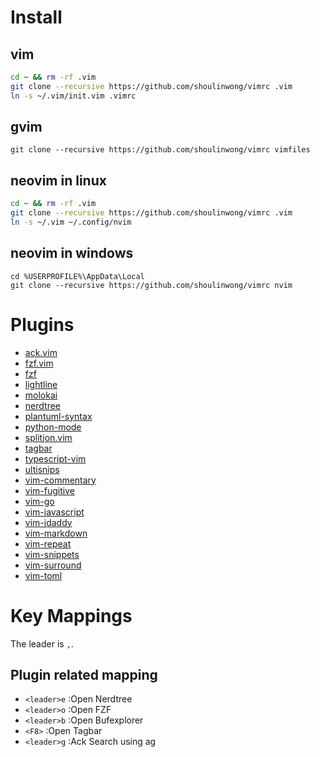 
# Install

## vim

```bash
cd ~ && rm -rf .vim
git clone --recursive https://github.com/shoulinwong/vimrc .vim
ln -s ~/.vim/init.vim .vimrc
```

## gvim

```batch
git clone --recursive https://github.com/shoulinwong/vimrc vimfiles
```

## neovim in linux

```bash
cd ~ && rm -rf .vim
git clone --recursive https://github.com/shoulinwong/vimrc .vim
ln -s ~/.vim ~/.config/nvim
```

## neovim in windows

```batch
cd %USERPROFILE%\AppData\Local
git clone --recursive https://github.com/shoulinwong/vimrc nvim
```

# Plugins

- [ack.vim](https://github.com/mileszs/ack.vim.git)
- [fzf.vim](https://github.com/junegunn/fzf.vim.git)
- [fzf](https://github.com/junegunn/fzf.git)
- [lightline](https://github.com/itchyny/lightline.vim)
- [molokai](https://github.com/tomasr/molokai.git)
- [nerdtree](https://github.com/scrooloose/nerdtree.git)
- [plantuml-syntax](https://github.com/aklt/plantuml-syntax.git)
- [python-mode](https://github.com/python-mode/python-mode)
- [splitjon.vim](https://github.com/AndrewRadev/splitjoin.vim.git)
- [tagbar](https://github.com/majutsushi/tagbar.git)
- [typescript-vim](https://github.com/leafgarland/typescript-vim.git)
- [ultisnips](https://github.com/SirVer/ultisnips.git)
- [vim-commentary](https://github.com/tpope/vim-commentary.git)
- [vim-fugitive](https://github.com/tpope/vim-fugitive.git)
- [vim-go](https://github.com/fatih/vim-go.git)
- [vim-javascript](https://github.com/pangloss/vim-javascript.git)
- [vim-jdaddy](https://github.com/tpope/vim-jdaddy.git)
- [vim-markdown](https://github.com/plasticboy/vim-markdown.git)
- [vim-repeat](https://github.com/tpope/vim-repeat.git)
- [vim-snippets](https://github.com/honza/vim-snippets.git)
- [vim-surround](https://github.com/tpope/vim-surround.git)
- [vim-toml](https://github.com/cespare/vim-toml.git)

# Key Mappings

The leader is `,`.

## Plugin related mapping

- `<leader>e` :Open Nerdtree
- `<leader>o` :Open FZF
- `<leader>b` :Open Bufexplorer
- `<F8>` :Open Tagbar
- `<leader>g` :Ack Search using ag
